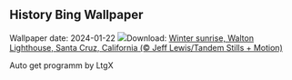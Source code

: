 ## History Bing Wallpaper
Wallpaper date: 2024-01-22
![](https://www.bing.com/th?id=OHR.SantaCruzSunrise_EN-IN4813866194_UHD.jpg&w=1000)Download: [Winter sunrise, Walton Lighthouse, Santa Cruz, California (© Jeff Lewis/Tandem Stills + Motion)](https://www.bing.com/th?id=OHR.SantaCruzSunrise_EN-IN4813866194_UHD.jpg)

Auto get programm by LtgX
